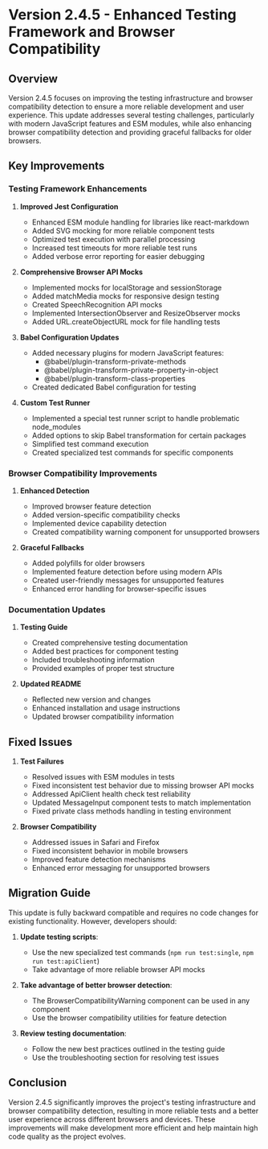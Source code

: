 # Version 2.4.5 - Enhanced Testing Framework and Browser Compatibility

## Overview

Version 2.4.5 focuses on improving the testing infrastructure and browser compatibility detection to ensure a more reliable development and user experience. This update addresses several testing challenges, particularly with modern JavaScript features and ESM modules, while also enhancing browser compatibility detection and providing graceful fallbacks for older browsers.

## Key Improvements

### Testing Framework Enhancements

1. **Improved Jest Configuration**
   - Enhanced ESM module handling for libraries like react-markdown
   - Added SVG mocking for more reliable component tests
   - Optimized test execution with parallel processing
   - Increased test timeouts for more reliable test runs
   - Added verbose error reporting for easier debugging

2. **Comprehensive Browser API Mocks**
   - Implemented mocks for localStorage and sessionStorage
   - Added matchMedia mocks for responsive design testing
   - Created SpeechRecognition API mocks
   - Implemented IntersectionObserver and ResizeObserver mocks
   - Added URL.createObjectURL mock for file handling tests

3. **Babel Configuration Updates**
   - Added necessary plugins for modern JavaScript features:
     - @babel/plugin-transform-private-methods
     - @babel/plugin-transform-private-property-in-object
     - @babel/plugin-transform-class-properties
   - Created dedicated Babel configuration for testing

4. **Custom Test Runner**
   - Implemented a special test runner script to handle problematic node_modules
   - Added options to skip Babel transformation for certain packages
   - Simplified test command execution
   - Created specialized test commands for specific components

### Browser Compatibility Improvements

1. **Enhanced Detection**
   - Improved browser feature detection
   - Added version-specific compatibility checks
   - Implemented device capability detection
   - Created compatibility warning component for unsupported browsers

2. **Graceful Fallbacks**
   - Added polyfills for older browsers
   - Implemented feature detection before using modern APIs
   - Created user-friendly messages for unsupported features
   - Enhanced error handling for browser-specific issues

### Documentation Updates

1. **Testing Guide**
   - Created comprehensive testing documentation
   - Added best practices for component testing
   - Included troubleshooting information
   - Provided examples of proper test structure

2. **Updated README**
   - Reflected new version and changes
   - Enhanced installation and usage instructions
   - Updated browser compatibility information

## Fixed Issues

1. **Test Failures**
   - Resolved issues with ESM modules in tests
   - Fixed inconsistent test behavior due to missing browser API mocks
   - Addressed ApiClient health check test reliability
   - Updated MessageInput component tests to match implementation
   - Fixed private class methods handling in testing environment

2. **Browser Compatibility**
   - Addressed issues in Safari and Firefox
   - Fixed inconsistent behavior in mobile browsers
   - Improved feature detection mechanisms
   - Enhanced error messaging for unsupported browsers

## Migration Guide

This update is fully backward compatible and requires no code changes for existing functionality. However, developers should:

1. **Update testing scripts**:
   - Use the new specialized test commands (`npm run test:single`, `npm run test:apiClient`)
   - Take advantage of more reliable browser API mocks

2. **Take advantage of better browser detection**:
   - The BrowserCompatibilityWarning component can be used in any component
   - Use the browser compatibility utilities for feature detection

3. **Review testing documentation**:
   - Follow the new best practices outlined in the testing guide
   - Use the troubleshooting section for resolving test issues

## Conclusion

Version 2.4.5 significantly improves the project's testing infrastructure and browser compatibility detection, resulting in more reliable tests and a better user experience across different browsers and devices. These improvements will make development more efficient and help maintain high code quality as the project evolves. 
